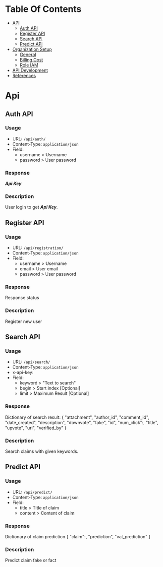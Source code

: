 Table Of Contents
=================
  * [API](#api)
    * [Auth API](#auth-api)
    * [Register API](#register-api)
    * [Search API](#search-api)
    * [Predict API](#predict-api)
  * [Organization Setup](#organization-setup)
    * [General](#general)
    * [Billing Cost](#billing-cost)
    * [Role IAM](#role-iam)
  * [API Development](#api-development)
  * [References](#references)

# Api

## Auth API
### Usage
- URL: `/api/auth/`
- Content-Type: `application/json`
- Field:
  - username > Username
  - password > User password
### Response
**_Api Key_**
### Description
User login to get **_Api Key_**.

## Register API
### Usage
- URL: `/api/registration/`
- Content-Type: `application/json`
- Field:
  - username > Username
  - email > User email
  - password > User password
### Response
Response status
### Description
Register new user

## Search API
### Usage
- URL: `/api/search/`
- Content-Type: `application/json`
- x-api-key: <USER API KEY>
- Field:
  - keyword > "Text to search"
  - begin > Start index [Optional]
  - limit > Maximum Result [Optional]
### Response
Dictionary of search result:
{ "attachment",
  "author_id",
  "comment_id",
  "date_created",
  "description",
  "downvote",
  "fake",
  "id",
  "num_click":,
  "title",
  "upvote",
  "url",
  "verified_by" }
### Description
Search claims with given keywords.

## Predict API
### Usage
- URL: `/api/predict/`
- Content-Type: `application/json`
- Field:
  - title > Title of claim
  - content > Content of claim
### Response
Dictionary of claim prediction
{ "claim":,
  "prediction",
  "val_prediction" }
### Description
Predict claim fake or fact
